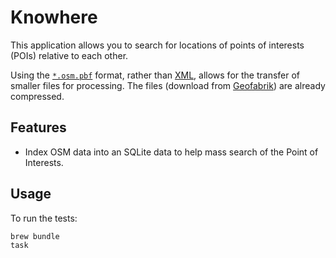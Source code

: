 # Knowhere

This application allows you to search for locations of points of interests
(POIs) relative to each other.

Using the [`*.osm.pbf`](https://wiki.openstreetmap.org/wiki/PBF_Format) format,
rather than [XML](https://wiki.openstreetmap.org/wiki/OSM_XML), allows for the
transfer of smaller files for processing. The files (download from
[Geofabrik](https://download.geofabrik.de/)) are already compressed.

## Features

- Index OSM data into an SQLite data to help mass search of the Point of
  Interests.

## Usage

To run the tests:

```bash
brew bundle
task
```
